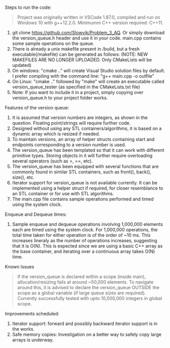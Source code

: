 Steps to run the code:
> Project was originally written in VSCode 1.87.0, compiled and run on Windows 10 with g++12.2.0. Minimumm C++ version required: C++11.
1. git clone https://github.com/Slowvik/Problem_3_AQ. Or simply download the version_queue.h header and use it in your code. main.cpp contains some sample operations on the queue.
2. There is already a unix makefile present in /build, but a fresh executable(/makefile) can be generated as follows: (NOTE: NEW MAKEFILES ARE NO LONGER UPLOADED. Only CMakeLists will be updated)
3. On windows: "cmake .." will create Visual Studio solution files by default. I prefer compiling with the command line: "g++ main.cpp -o outfile"
4. On Linux: "cmake .." followed by "make" will create an executable called version_queue_tester (as specified in the CMakeLists.txt file)
5. Note: If you want to include it in a project, simply copying over version_queue.h to your project folder works.

Features of the version queue:
1. It is assumed that version numbers are integers, as shown in the question. Floating point/strings will require further code.
2. Designed without using any STL containers/algorithms, it is based on a dynamic array which is resized if needed.
3. To maintain versions, an array of helper structs containing start and endpoints corresponding to a version number is used.
4. The version_queue has been templated so that it can work with different primitive types. Storing objects in it will further require overloading several operators (such as >, ==, etc).
5. The version_queue has been equipped with several functions that are commonly found in similar STL containers, such as front(), back(), size(), etc.
6. Iterator support for version_queue is not available currently. It can be implemented using a helper struct if required, for closer resemblance to an STL container or for use with STL algorithms.
7. The main.cpp file contains sample operations performed and timed using the system clock.

Enqueue and Dequeue times:
1. Sample enqueue and dequeue operations involving 1,000,000 elements each are timed using the system clock. For 1,000,000 operations, the total time taken for either operation is of the order of ~10 ms. This increases lineraly as the number of operations increases, suggesting that it is O(N). This is expected since we are using a basic C++ array as the base container, and iterating over a continuous array takes O(N) time.

Known Issues
> If the version_queue is declared within a scope (inside main), allocation/resizing fails at around ~50,000 elements. To navigate around this, it is advised to declare the version_queue OUTSIDE the scope as a global variable (if large queue sizes are required). Currently successfully tested with upto 10,000,000 integers in global scope.

Improvements scheduled:
1. Iterator support: forward and possibly backward iterator support is in the works.
2. Safe memory copies: Investigation on a better way to safely copy large arrays is underway.
